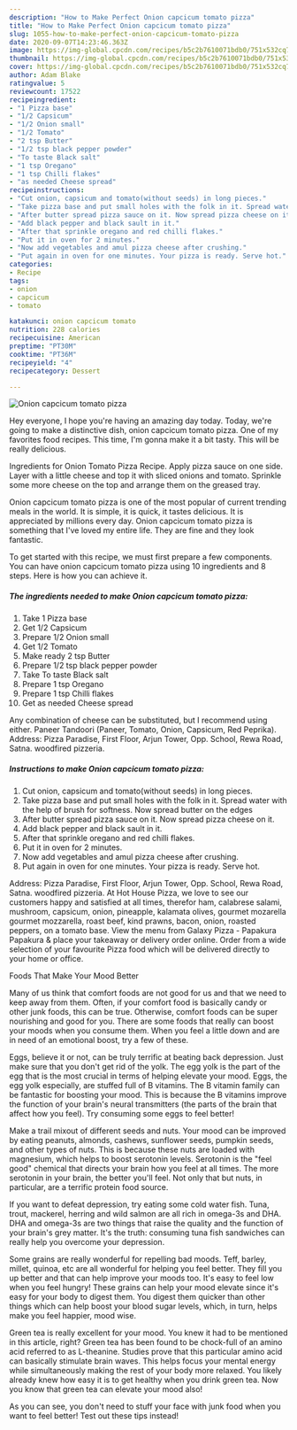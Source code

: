 ```yaml
---
description: "How to Make Perfect Onion capcicum tomato pizza"
title: "How to Make Perfect Onion capcicum tomato pizza"
slug: 1055-how-to-make-perfect-onion-capcicum-tomato-pizza
date: 2020-09-07T14:23:46.363Z
image: https://img-global.cpcdn.com/recipes/b5c2b7610071bdb0/751x532cq70/onion-capcicum-tomato-pizza-recipe-main-photo.jpg
thumbnail: https://img-global.cpcdn.com/recipes/b5c2b7610071bdb0/751x532cq70/onion-capcicum-tomato-pizza-recipe-main-photo.jpg
cover: https://img-global.cpcdn.com/recipes/b5c2b7610071bdb0/751x532cq70/onion-capcicum-tomato-pizza-recipe-main-photo.jpg
author: Adam Blake
ratingvalue: 5
reviewcount: 17522
recipeingredient:
- "1 Pizza base"
- "1/2 Capsicum"
- "1/2 Onion small"
- "1/2 Tomato"
- "2 tsp Butter"
- "1/2 tsp black pepper powder"
- "To taste Black salt"
- "1 tsp Oregano"
- "1 tsp Chilli flakes"
- "as needed Cheese spread"
recipeinstructions:
- "Cut onion, capsicum and tomato(without seeds) in long pieces."
- "Take pizza base and put small holes with the folk in it. Spread water with the help of brush for softness. Now spread butter on the edges"
- "After butter spread pizza sauce on it. Now spread pizza cheese on it."
- "Add black pepper and black sault in it."
- "After that sprinkle oregano and red chilli flakes."
- "Put it in oven for 2 minutes."
- "Now add vegetables and amul pizza cheese after crushing."
- "Put again in oven for one minutes. Your pizza is ready. Serve hot."
categories:
- Recipe
tags:
- onion
- capcicum
- tomato

katakunci: onion capcicum tomato 
nutrition: 228 calories
recipecuisine: American
preptime: "PT30M"
cooktime: "PT36M"
recipeyield: "4"
recipecategory: Dessert

---
```



![Onion capcicum tomato pizza](https://img-global.cpcdn.com/recipes/b5c2b7610071bdb0/751x532cq70/onion-capcicum-tomato-pizza-recipe-main-photo.jpg)

Hey everyone, I hope you're having an amazing day today. Today, we're going to make a distinctive dish, onion capcicum tomato pizza. One of my favorites food recipes. This time, I'm gonna make it a bit tasty. This will be really delicious.

Ingredients for Onion Tomato Pizza Recipe. Apply pizza sauce on one side. Layer with a little cheese and top it with sliced onions and tomato. Sprinkle some more cheese on the top and arrange them on the greased tray.

Onion capcicum tomato pizza is one of the most popular of current trending meals in the world. It is simple, it is quick, it tastes delicious. It is appreciated by millions every day. Onion capcicum tomato pizza is something that I've loved my entire life. They are fine and they look fantastic.


To get started with this recipe, we must first prepare a few components. You can have onion capcicum tomato pizza using 10 ingredients and 8 steps. Here is how you can achieve it.

<!--inarticleads1-->

##### The ingredients needed to make Onion capcicum tomato pizza:

1. Take 1 Pizza base
1. Get 1/2 Capsicum
1. Prepare 1/2 Onion small
1. Get 1/2 Tomato
1. Make ready 2 tsp Butter
1. Prepare 1/2 tsp black pepper powder
1. Take To taste Black salt
1. Prepare 1 tsp Oregano
1. Prepare 1 tsp Chilli flakes
1. Get as needed Cheese spread


Any combination of cheese can be substituted, but I recommend using either. Paneer Tandoori (Paneer, Tomato, Onion, Capsicum, Red Peprika). Address: Pizza Paradise, First Floor, Arjun Tower, Opp. School, Rewa Road, Satna. woodfired pizzeria. 

<!--inarticleads2-->

##### Instructions to make Onion capcicum tomato pizza:

1. Cut onion, capsicum and tomato(without seeds) in long pieces.
1. Take pizza base and put small holes with the folk in it. Spread water with the help of brush for softness. Now spread butter on the edges
1. After butter spread pizza sauce on it. Now spread pizza cheese on it.
1. Add black pepper and black sault in it.
1. After that sprinkle oregano and red chilli flakes.
1. Put it in oven for 2 minutes.
1. Now add vegetables and amul pizza cheese after crushing.
1. Put again in oven for one minutes. Your pizza is ready. Serve hot.


Address: Pizza Paradise, First Floor, Arjun Tower, Opp. School, Rewa Road, Satna. woodfired pizzeria. At Hot House Pizza, we love to see our customers happy and satisfied at all times, therefor ham, calabrese salami, mushroom, capsicum, onion, pineapple, kalamata olives, gourmet mozarella gourmet mozzarella, roast beef, kind prawns, bacon, onion, roasted peppers, on a tomato base. View the menu from Galaxy Pizza - Papakura Papakura &amp; place your takeaway or delivery order online. Order from a wide selection of your favourite Pizza food which will be delivered directly to your home or office. 

Foods That Make Your Mood Better


Many of us think that comfort foods are not good for us and that we need to keep away from them. Often, if your comfort food is basically candy or other junk foods, this can be true. Otherwise, comfort foods can be super nourishing and good for you. There are some foods that really can boost your moods when you consume them. When you feel a little down and are in need of an emotional boost, try a few of these.

Eggs, believe it or not, can be truly terrific at beating back depression. Just make sure that you don't get rid of the yolk. The egg yolk is the part of the egg that is the most crucial in terms of helping elevate your mood. Eggs, the egg yolk especially, are stuffed full of B vitamins. The B vitamin family can be fantastic for boosting your mood. This is because the B vitamins improve the function of your brain's neural transmitters (the parts of the brain that affect how you feel). Try consuming some eggs to feel better!

Make a trail mixout of different seeds and nuts. Your mood can be improved by eating peanuts, almonds, cashews, sunflower seeds, pumpkin seeds, and other types of nuts. This is because these nuts are loaded with magnesium, which helps to boost serotonin levels. Serotonin is the "feel good" chemical that directs your brain how you feel at all times. The more serotonin in your brain, the better you'll feel. Not only that but nuts, in particular, are a terrific protein food source.

If you want to defeat depression, try eating some cold water fish. Tuna, trout, mackerel, herring and wild salmon are all rich in omega-3s and DHA. DHA and omega-3s are two things that raise the quality and the function of your brain's grey matter. It's the truth: consuming tuna fish sandwiches can really help you overcome your depression. 

Some grains are really wonderful for repelling bad moods. Teff, barley, millet, quinoa, etc are all wonderful for helping you feel better. They fill you up better and that can help improve your moods too. It's easy to feel low when you feel hungry! These grains can help your mood elevate since it's easy for your body to digest them. You digest them quicker than other things which can help boost your blood sugar levels, which, in turn, helps make you feel happier, mood wise.

Green tea is really excellent for your mood. You knew it had to be mentioned in this article, right? Green tea has been found to be chock-full of an amino acid referred to as L-theanine. Studies prove that this particular amino acid can basically stimulate brain waves. This helps focus your mental energy while simultaneously making the rest of your body more relaxed. You likely already knew how easy it is to get healthy when you drink green tea. Now you know that green tea can elevate your mood also!

As you can see, you don't need to stuff your face with junk food when you want to feel better! Test out  these tips  instead!

